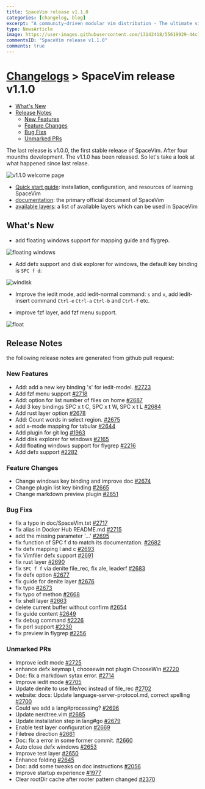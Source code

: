 ```yaml
---
title: SpaceVim release v1.1.0
categories: [changelog, blog]
excerpt: "A community-driven modular vim distribution - The ultimate vim configuration"
type: NewsArticle
image: https://user-images.githubusercontent.com/13142418/55619929-44c1b080-57cc-11e9-9c6a-8637555c2d6c.png
commentsID: "SpaceVim release v1.1.0"
comments: true
---
```


# [Changelogs](../development#changelog) > SpaceVim release v1.1.0


<!-- vim-markdown-toc GFM -->

- [What's New](#whats-new)
- [Release Notes](#release-notes)
  - [New Features](#new-features)
  - [Feature Changes](#feature-changes)
  - [Bug Fixs](#bug-fixs)
  - [Unmarked PRs](#unmarked-prs)

<!-- vim-markdown-toc -->

The last release is v1.0.0, the first stable release of SpaceVim. After four mounths development.
The v1.1.0 has been released. So let's take a look at what happened since last relase.

![v1.1.0 welcome page](https://user-images.githubusercontent.com/13142418/55619929-44c1b080-57cc-11e9-9c6a-8637555c2d6c.png)

- [Quick start guide](../quick-start-guide/): installation, configuration, and resources of learning SpaceVim
- [documentation](../documentation/): the primary official document of SpaceVim
- [available layers](../layers/): a list of available layers which can be used in SpaceVim

## What's New

- add floating windows support for mapping guide and flygrep.

![floating windows](https://user-images.githubusercontent.com/13142418/55621918-67a29380-57d1-11e9-96b8-ba440aa46324.gif)

- Add defx support and disk explorer for windows, the default key binding is `SPC f d`:

![windisk](https://user-images.githubusercontent.com/13142418/55621479-2e1d5880-57d0-11e9-9b0e-6f7d9de9943d.png)

- Improve the iedit mode, add iedit-normal command: `s` and `x`, add iedit-insert command `Ctrl-e` `Ctrl-a` `Ctrl-b`
and `Ctrl-f` etc.

- improve fzf layer, add fzf menu support.

![float](https://user-images.githubusercontent.com/13142418/55625484-84dc5f80-57db-11e9-894d-754e47b5e88b.gif)

## Release Notes

the following release notes are generated from github pull request:

### New Features

- Add: add a new key binding 's' for iedit-model. [#2723](https://github.com/SpaceVim/SpaceVim/pull/2723)
- Add fzf menu support [#2718](https://github.com/SpaceVim/SpaceVim/pull/2718)
- Add: option for list number of files on home [#2687](https://github.com/SpaceVim/SpaceVim/pull/2687)
- Add 3 key bindings SPC x t C, SPC x t W, SPC x t L [#2684](https://github.com/SpaceVim/SpaceVim/pull/2684)
- Add rust layer option [#2678](https://github.com/SpaceVim/SpaceVim/pull/2678)
- Add: Count words in select region. [#2675](https://github.com/SpaceVim/SpaceVim/pull/2675)
- add x-mode mapping for tabular [#2644](https://github.com/SpaceVim/SpaceVim/pull/2644)
- Add plugin for git log [#1963](https://github.com/SpaceVim/SpaceVim/pull/1963)
- Add disk explorer for windows [#2165](https://github.com/SpaceVim/SpaceVim/pull/2165)
- Add floating windows support for flygrep [#2216](https://github.com/SpaceVim/SpaceVim/pull/2216)
- Add defx support [#2282](https://github.com/SpaceVim/SpaceVim/pull/2282)

### Feature Changes

- Change windows key binding and improve doc [#2674](https://github.com/SpaceVim/SpaceVim/pull/2674)
- Change plugin list key binding [#2665](https://github.com/SpaceVim/SpaceVim/pull/2665)
- Change markdown preview plugin [#2651](https://github.com/SpaceVim/SpaceVim/pull/2651)

### Bug Fixs

- fix a typo in doc/SpaceVim.txt [#2717](https://github.com/SpaceVim/SpaceVim/pull/2717)
- fix alias in Docker Hub README.md [#2715](https://github.com/SpaceVim/SpaceVim/pull/2715)
- add the missing parameter '...' [#2695](https://github.com/SpaceVim/SpaceVim/pull/2695)
- fix function of SPC f d to match its documentation. [#2682](https://github.com/SpaceVim/SpaceVim/pull/2682)
- fix defx mapping l and c [#2693](https://github.com/SpaceVim/SpaceVim/pull/2693)
- fix Vimfiler defx support [#2691](https://github.com/SpaceVim/SpaceVim/pull/2691)
- fix rust layer [#2690](https://github.com/SpaceVim/SpaceVim/pull/2690)
- fix `SPC f f` via denite file_rec, fix ale, leaderf [#2683](https://github.com/SpaceVim/SpaceVim/pull/2683)
- fix defx option [#2677](https://github.com/SpaceVim/SpaceVim/pull/2677)
- fix guide for denite layer [#2676](https://github.com/SpaceVim/SpaceVim/pull/2676)
- fix typo [#2673](https://github.com/SpaceVim/SpaceVim/pull/2673)
- fix typo of methon [#2668](https://github.com/SpaceVim/SpaceVim/pull/2668)
- fix shell layer [#2663](https://github.com/SpaceVim/SpaceVim/pull/2663)
- delete current buffer without confirm [#2654](https://github.com/SpaceVim/SpaceVim/pull/2654)
- fix guide content [#2649](https://github.com/SpaceVim/SpaceVim/pull/2649)
- fix debug command [#2226](https://github.com/SpaceVim/SpaceVim/pull/2226)
- fix perl support [#2230](https://github.com/SpaceVim/SpaceVim/pull/2230)
- fix preview in flygrep [#2256](https://github.com/SpaceVim/SpaceVim/pull/2256)

### Unmarked PRs

- Improve iedit mode [#2725](https://github.com/SpaceVim/SpaceVim/pull/2725)
- enhance defx keymap l, choosewin not plugin ChooseWin [#2720](https://github.com/SpaceVim/SpaceVim/pull/2720)
- Doc: fix a markdown sytax error. [#2714](https://github.com/SpaceVim/SpaceVim/pull/2714)
- Improve iedit mode [#2705](https://github.com/SpaceVim/SpaceVim/pull/2705)
- Update denite to use file/rec instead of file_rec [#2702](https://github.com/SpaceVim/SpaceVim/pull/2702)
- website: docs: Update language-server-protocol.md, correct spelling [#2700](https://github.com/SpaceVim/SpaceVim/pull/2700)
- Could we add a lang#processing? [#2696](https://github.com/SpaceVim/SpaceVim/pull/2696)
- Update nerdtree.vim [#2685](https://github.com/SpaceVim/SpaceVim/pull/2685)
- Update installation step in lang#go [#2679](https://github.com/SpaceVim/SpaceVim/pull/2679)
- Enable test layer configuration [#2669](https://github.com/SpaceVim/SpaceVim/pull/2669)
- Filetree direction [#2661](https://github.com/SpaceVim/SpaceVim/pull/2661)
- Doc: fix a error in some former commit. [#2660](https://github.com/SpaceVim/SpaceVim/pull/2660)
- Auto close defx windows [#2653](https://github.com/SpaceVim/SpaceVim/pull/2653)
- Improve test layer [#2650](https://github.com/SpaceVim/SpaceVim/pull/2650)
- Enhance folding [#2645](https://github.com/SpaceVim/SpaceVim/pull/2645)
- Doc: add some tweaks on doc instructions [#2056](https://github.com/SpaceVim/SpaceVim/pull/2056)
- Improve startup experience [#1977](https://github.com/SpaceVim/SpaceVim/pull/1977)
- Clear rootDir cache after rooter pattern changed [#2370](https://github.com/SpaceVim/SpaceVim/pull/2370)

